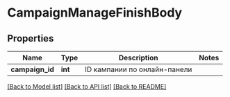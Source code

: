 # CampaignManageFinishBody

## Properties
Name | Type | Description | Notes
------------ | ------------- | ------------- | -------------
**campaign_id** | **int** | ID кампании по онлайн-панели | 

[[Back to Model list]](../README.md#documentation-for-models) [[Back to API list]](../README.md#documentation-for-api-endpoints) [[Back to README]](../README.md)


